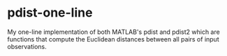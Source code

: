 # pdist-one-line
My one-line implementation of both MATLAB's pdist and pdist2 which are functions that compute the Euclidean distances between all pairs of input observations.

